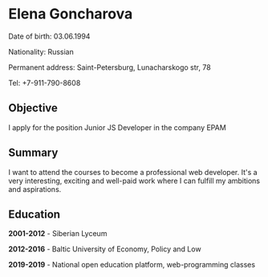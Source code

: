 # Elena Goncharova


Date of birth: 03.06.1994

Nationality: Russian

Permanent address: Saint-Petersburg, Lunacharskogo str, 78

Tel: +7-911-790-8608

## Objective 

I apply for the position Junior JS Developer in the company EPAM

## Summary

I want to attend the courses to become a professional web developer. It's a very interesting, exciting and well-paid work where I can fulfill my ambitions and aspirations.

## Education 

**2001-2012** - Siberian Lyceum

**2012-2016** - Baltic University of Economy, Policy and Low

**2019-2019** - National open education platform, web-programming classes

